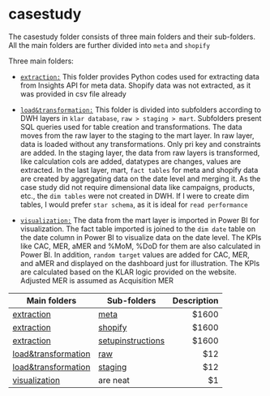 # casestudy

The casestudy folder consists of three main folders and their sub-folders. All the main folders are further divided into ```meta``` and ```shopify```

Three main folders:

* [```extraction:```](extraction) This folder provides Python codes used for extracting data from Insights API for meta data. Shopify data was not extracted, as it was provided in csv file already
  
* [```load&transformation:```](load&transformation) This folder is divided into subfolders according to DWH layers in ```klar database```, ```raw > staging > mart```. Subfolders present SQL queries used for table creation and transformations. The data moves from the raw layer to the staging to the mart layer. In raw layer, data is loaded without any transformations. Only pri key and constraints are added. In the staging layer, the data from raw layers is transformed, like calculation cols are added, datatypes are changes, values are extracted. In the last layer, mart, ```fact tables``` for meta and shopify data are created by aggregating data on the date level and merging it. As the case study did not require dimensional data like campaigns, products, etc., the ```dim tables``` were not created in DWH. If I were to create dim tables, I would prefer ```star schema```, as it is ideal for ```read performance```
  
* [```visualization:```](visualization) The data from the mart layer is imported in Power BI for visualization. The fact table imported is joined to the ```dim date``` table on the date column in Power BI to visualize data on the date level. The KPIs like CAC, MER, aMER and %MoM, %DoD for them are also calculated in Power BI. In addition, ```random target``` values are added for CAC, MER, and aMER and displayed on the dashboard just for illustration. The KPIs are calculated based on the KLAR logic provided on the website. Adjusted MER is assumed as Acquisition MER

| Main folders      | Sub-folders       | Description  |
| ------------- |-------------| -----:|
| [extraction](extraction)     | [meta](extraction/meta) | $1600 |
| [extraction](extraction)     | [shopify](extraction/shopify) | $1600 |
| [extraction](extraction)     | [setupinstructions](extraction/setupinstructions) | $1600 |
| [load&transformation](load&transformation)    | [raw](load&transformation/dwhlayer/raw)      |   $12 |
| [load&transformation](load&transformation)    | [staging](load&transformation/dwhlayer/staging)      |   $12 |
| [visualization](visualization) | are neat      |    $1 |
